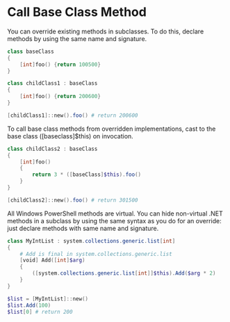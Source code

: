 # Call Base Class Method

You can override existing methods in subclasses. To do this, declare methods by using the same name and signature.
```PowerShell
class baseClass
{
	[int]foo() {return 100500}
}

class childClass1 : baseClass
{
	[int]foo() {return 200600}
}

[childClass1]::new().foo() # return 200600
```
To call base class methods from overridden implementations, cast to the base class (\[baseclass\]$this) on invocation.

```PowerShell
class childClass2 : baseClass
{
	[int]foo()
	{
		return 3 * ([baseClass]$this).foo()
	}
}

[childClass2]::new().foo() # return 301500
```
All Windows PowerShell methods are virtual. You can hide non-virtual .NET methods in a subclass by using the same syntax as you do for an override: just declare methods with same name and signature.

```PowerShell
class MyIntList : system.collections.generic.list[int]
{
	# Add is final in system.collections.generic.list
	[void] Add([int]$arg)
	{
		([system.collections.generic.list[int]]$this).Add($arg * 2)
	}
}

$list = [MyIntList]::new()
$list.Add(100)
$list[0] # return 200
```